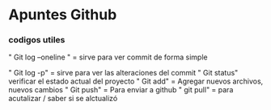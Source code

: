 <h1> Apuntes Github </h1>

<h3>  codigos utiles </h3>
<p> " Git log –oneline " = sirve para ver commit de forma simple </p>
" Git log -p" = sirve para ver las alteraciones del commit 
" Git status" verificar el estado actual del proyecto
" Git add" = Agregar nuevos archivos, nuevos cambios
" Git push" = Para enviar a github 
" git pull" = para acutalizar / saber si se alctualizó 
</p>

